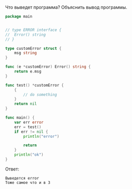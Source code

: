Что выведет программа? Объяснить вывод программы.

```go
package main


// type ERROR interface {
// 	Error() string
// }

type customError struct {
	msg string
}

func (e *customError) Error() string {
	return e.msg
}

func test() *customError {
	{
		// do something
	}
	return nil
}

func main() {
	var err error
	err = test()
	if err != nil {
		println("error")

		return
	}
	println("ok")
}
```

Ответ:
```
Выведется error
Тоже самое что и в 3

```
